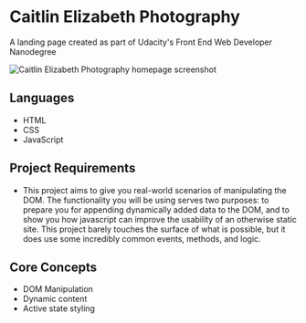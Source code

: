 # Caitlin Elizabeth Photography
A landing page created as part of Udacity's Front End Web Developer Nanodegree

<img src="https://i.ibb.co/stM3WQz/Screen-Shot-2021-03-22-at-11-01-02-AM.png" alt="Caitlin Elizabeth Photography homepage screenshot">

## Languages
- HTML
- CSS
- JavaScript

## Project Requirements
- This project aims to give you real-world scenarios of manipulating the DOM. The functionality you will be using serves two purposes: to prepare you for appending dynamically added data to the DOM, and to show you how javascript can improve the usability of an otherwise static site. This project barely touches the surface of what is possible, but it does use some incredibly common events, methods, and logic.

## Core Concepts
- DOM Manipulation
- Dynamic content
- Active state styling
